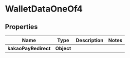

# WalletDataOneOf4


## Properties

| Name | Type | Description | Notes |
|------------ | ------------- | ------------- | -------------|
|**kakaoPayRedirect** | **Object** |  |  |



